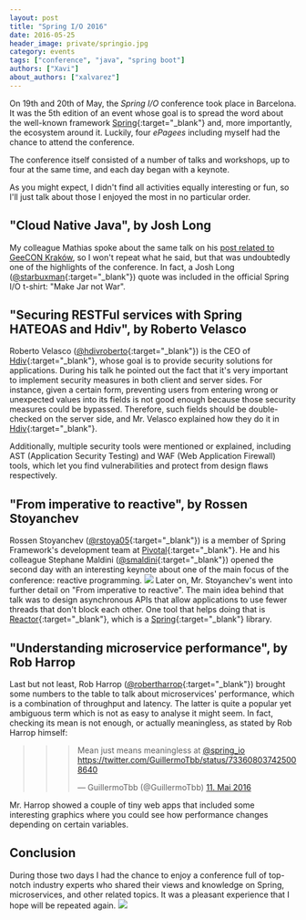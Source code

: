 ```yaml
---
layout: post
title: "Spring I/O 2016"
date: 2016-05-25
header_image: private/springio.jpg
category: events
tags: ["conference", "java", "spring boot"]
authors: ["Xavi"]
about_authors: ["xalvarez"]
---
```

On 19th and 20th of May, the *Spring I/O* conference took place in Barcelona. It was the 5th edition of an event whose goal is to spread the word about the well-known framework [Spring](https://spring.io/){:target="_blank"} and, more importantly, the ecosystem around it. Luckily, four *ePagees* including myself had the chance to attend the conference.

The conference itself consisted of a number of talks and workshops, up to four at the same time, and each day began with a keynote.

As you might expect, I didn't find all activities equally interesting or fun, so I'll just talk about those I enjoyed the most in no particular order.

## "Cloud Native Java", by Josh Long

My colleague Mathias spoke about the same talk on his [post related to GeeCON Kraków](/blog/events/geecon/), so I won't repeat what he said, but that was undoubtedly one of the highlights of the conference. In fact, a Josh Long ([@starbuxman](https://twitter.com/starbuxman){:target="_blank"}) quote was included in the official Spring I/O t-shirt: "Make Jar not War".

## "Securing RESTFul services with Spring HATEOAS and Hdiv", by Roberto Velasco

Roberto Velasco ([@hdivroberto](http://twitter.com/hdivroberto){:target="_blank"}) is the CEO of [Hdiv](https://www.hdivsecurity.com/){:target="_blank"}, whose goal is to provide security solutions for applications. During his talk he pointed out the fact that it's very important to implement security measures in both client and server sides. For instance, given a certain form, preventing users from entering wrong or unexpected values into its fields is not good enough because those security measures could be bypassed. Therefore, such fields should be double-checked on the server side, and Mr. Velasco explained how they do it in [Hdiv](https://www.hdivsecurity.com/){:target="_blank"}.

Additionally, multiple security tools were mentioned or explained, including AST (Application Security Testing) and WAF (Web Application Firewall) tools, which let you find vulnerabilities and protect from design flaws respectively.

## "From imperative to reactive", by Rossen Stoyanchev

Rossen Stoyanchev ([@rstoya05](http://twitter.com/rstoya05){:target="_blank"}) is a member of Spring Framework's development team at [Pivotal](https://pivotal.io/){:target="_blank"}. He and his colleague Stephane Maldini ([@smaldini](https://twitter.com/smaldini){:target="_blank"}) opened the second day with an interesting keynote about one of the main focus of the conference: reactive programming.
![](/assets/img/pages/blog/images/blog-springio-1.jpg)
Later on, Mr. Stoyanchev's went into further detail on "From imperative to reactive". The main idea behind that talk was to design asynchronous APIs that allow applications to use fewer threads that don't block each other. One tool that helps doing that is [Reactor](http://projectreactor.io/){:target="_blank"}, which is a [Spring](https://spring.io/){:target="_blank"} library.

## "Understanding microservice performance", by Rob Harrop

Last but not least, Rob Harrop ([@robertharrop](https://twitter.com/robertharrop){:target="_blank"}) brought some numbers to the table to talk about microservices' performance, which is a combination of throughput and latency. The latter is quite a popular yet ambiguous term which is not as easy to analyse it might seem. In fact, checking its mean is not enough, or actually meaningless, as stated by Rob Harrop himself:

> > <blockquote class="twitter-tweet" data-lang="de"><p lang="en" dir="ltr">Mean just means meaningless at <a href="https://twitter.com/spring_io">@spring_io</a> <a href="https://twitter.com/GuillermoTbb/status/733608037425008640">https://twitter.com/GuillermoTbb/status/733608037425008640</a></p>&mdash; GuillermoTbb (@GuillermoTbb) <a href="https://twitter.com/GuillermoTbb/status/733608037425008640">11. Mai 2016</a></blockquote>
<script async src="//platform.twitter.com/widgets.js" charset="utf-8"></script>

Mr. Harrop showed a couple of tiny web apps that included some interesting graphics where you could see how performance changes depending on certain variables.

## Conclusion

During those two days I had the chance to enjoy a conference full of top-notch industry experts who shared their views and knowledge on Spring, microservices, and other related topics. It was a pleasant experience that I hope will be repeated again.
![](/assets/img/pages/blog/images/blog-springio-2.jpg)
